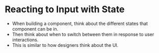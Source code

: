 # Reacting to Input with State

- When building a component, think about the different states that component can be in.
- Then think about when to switch between them in response to user interactions.
- This is similar to how designers think about the UI.
